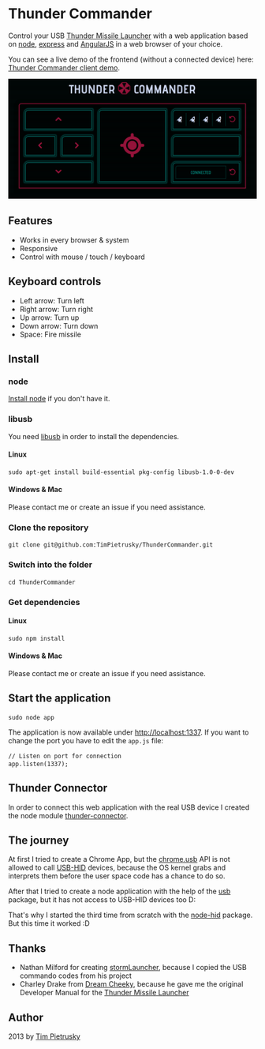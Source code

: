 # Thunder Commander

Control your USB [Thunder Missile Launcher](http://www.dreamcheeky.com/thunder-missile-launcher) with a web application based on [node](http://nodejs.org/), [express](http://expressjs.com) and [AngularJS](http://angularjs.org) in a web browser of your choice. 

You can see a live demo of the frontend (without a connected device) here: [Thunder Commander client demo](http://codepen.io/TimPietrusky/full/tuBvG).

![Thunder Commander - connected device](assets/images/thunder_commander_screenshot_connected.png)





## Features

* Works in every browser & system
* Responsive
* Control with mouse / touch / keyboard





## Keyboard controls

* Left arrow: Turn left
* Right arrow: Turn right
* Up arrow: Turn up
* Down arrow: Turn down
* Space: Fire missile





## Install


### node

[Install node](http://nodejs.org/download/) if you don't have it.






### libusb
You need [libusb](http://www.libusb.org/) in order to install the dependencies.

#### Linux
```
sudo apt-get install build-essential pkg-config libusb-1.0-0-dev
```

#### Windows & Mac
Please contact me or create an issue if you need assistance.






### Clone the repository

```
git clone git@github.com:TimPietrusky/ThunderCommander.git
```





### Switch into the folder
```
cd ThunderCommander
```




### Get dependencies
#### Linux
```
sudo npm install
```
#### Windows & Mac
Please contact me or create an issue if you need assistance.





## Start the application
```
sudo node app
```

The application is now available under [http://localhost:1337](http://localhost:1337). If you want to change the port you have to edit the ```app.js``` file:

```javasript
// Listen on port for connection
app.listen(1337);
```




## Thunder Connector
In order to connect this web application with the real USB device I created the node module [thunder-connector](https://npmjs.org/package/thunder-connector). 





## The journey

At first I tried to create a Chrome App, but the [chrome.usb](http://developer.chrome.com/apps/usb.html) API is not allowed to call [USB-HID](http://en.wikipedia.org/wiki/USB_human_interface_device_class) devices, because the OS kernel grabs and interprets them before the user space code has a chance to do so. 

After that I tried to create a node application with the help of the [usb](https://npmjs.org/package/usb) package, but it has not access to USB-HID devices too D: 

That's why I started the third time from scratch with the [node-hid](https://github.com/node-hid/node-hid) package. But this time it worked :D





## Thanks

* Nathan Milford for creating [stormLauncher](https://github.com/nmilford/stormLauncher), because I copied the USB commando codes from his project
* Charley Drake from [Dream Cheeky](http://dreamcheeky.com), because he gave me the original Developer Manual for the [Thunder Missile Launcher](http://dreamcheeky.com/thunder-missile-launcher) 




## Author

2013 by [Tim Pietrusky](http://twitter.com/TimPietrusky)